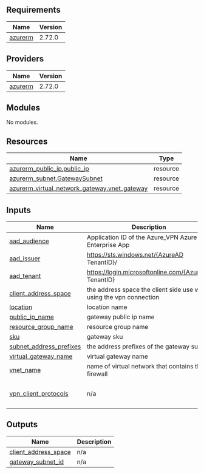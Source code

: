 ## Requirements

| Name | Version |
|------|---------|
| <a name="requirement_azurerm"></a> [azurerm](#requirement\_azurerm) | 2.72.0 |

## Providers

| Name | Version |
|------|---------|
| <a name="provider_azurerm"></a> [azurerm](#provider\_azurerm) | 2.72.0 |

## Modules

No modules.

## Resources

| Name | Type |
|------|------|
| [azurerm_public_ip.public_ip](https://registry.terraform.io/providers/hashicorp/azurerm/2.72.0/docs/resources/public_ip) | resource |
| [azurerm_subnet.GatewaySubnet](https://registry.terraform.io/providers/hashicorp/azurerm/2.72.0/docs/resources/subnet) | resource |
| [azurerm_virtual_network_gateway.vnet_gateway](https://registry.terraform.io/providers/hashicorp/azurerm/2.72.0/docs/resources/virtual_network_gateway) | resource |

## Inputs

| Name | Description | Type | Default | Required |
|------|-------------|------|---------|:--------:|
| <a name="input_aad_audience"></a> [aad\_audience](#input\_aad\_audience) | Application ID of the Azure\_VPN Azure AD Enterprise App | `string` | n/a | yes |
| <a name="input_aad_issuer"></a> [aad\_issuer](#input\_aad\_issuer) | https://sts.windows.net/{AzureAD TenantID}/ | `string` | n/a | yes |
| <a name="input_aad_tenant"></a> [aad\_tenant](#input\_aad\_tenant) | https://login.microsoftonline.com/{AzureAD TenantID} | `string` | n/a | yes |
| <a name="input_client_address_space"></a> [client\_address\_space](#input\_client\_address\_space) | the address space the client side use while using the vpn connection | `list(string)` | n/a | yes |
| <a name="input_location"></a> [location](#input\_location) | location name | `string` | n/a | yes |
| <a name="input_public_ip_name"></a> [public\_ip\_name](#input\_public\_ip\_name) | gateway public ip name | `string` | n/a | yes |
| <a name="input_resource_group_name"></a> [resource\_group\_name](#input\_resource\_group\_name) | resource group name | `string` | n/a | yes |
| <a name="input_sku"></a> [sku](#input\_sku) | gateway sku | `string` | `"Standard"` | no |
| <a name="input_subnet_address_prefixes"></a> [subnet\_address\_prefixes](#input\_subnet\_address\_prefixes) | the address prefixes of the gateway subnet | `list(string)` | n/a | yes |
| <a name="input_virtual_gateway_name"></a> [virtual\_gateway\_name](#input\_virtual\_gateway\_name) | virtual gateway name | `string` | n/a | yes |
| <a name="input_vnet_name"></a> [vnet\_name](#input\_vnet\_name) | name of virtual network that contains the firewall | `string` | n/a | yes |
| <a name="input_vpn_client_protocols"></a> [vpn\_client\_protocols](#input\_vpn\_client\_protocols) | n/a | `list(string)` | <pre>[<br>  "OpenVPN"<br>]</pre> | no |

## Outputs

| Name | Description |
|------|-------------|
| <a name="output_client_address_space"></a> [client\_address\_space](#output\_client\_address\_space) | n/a |
| <a name="output_gateway_subnet_id"></a> [gateway\_subnet\_id](#output\_gateway\_subnet\_id) | n/a |
